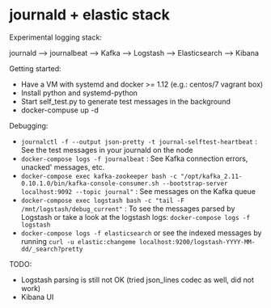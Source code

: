 # journald + elastic stack

Experimental logging stack:

journald --> journalbeat --> Kafka --> Logstash --> Elasticsearch --> Kibana

Getting started:
 * Have a VM with systemd and docker >= 1.12 (e.g.: centos/7 vagrant box)
 * Install python and systemd-python
 * Start self_test.py to generate test messages in the background
 * docker-compuse up -d

Debugging:
 * `journalctl -f --output json-pretty -t journal-selftest-heartbeat` : See the test messages in your journald on the node
 * `docker-compose logs -f journalbeat` : See Kafka connection errors, unacked' messages, etc.
 * `docker-compose exec kafka-zookeeper bash -c "/opt/kafka_2.11-0.10.1.0/bin/kafka-console-consumer.sh --bootstrap-server localhost:9092 --topic journal"` : See messages on the Kafka queue
 * `docker-compose exec logstash bash -c "tail -F /mnt/logstash/debug_current"` : To see the messages parsed by Logstash or take a look at the logstash logs: `docker-compose logs -f logstash`
 * `docker-compose logs -f elasticsearch` or see the indexed messages by running `curl -u elastic:changeme localhost:9200/logstash-YYYY-MM-dd/_search?pretty` 

TODO:
 * Logstash parsing is still not OK (tried json_lines codec as well, did not work)
 * Kibana UI

